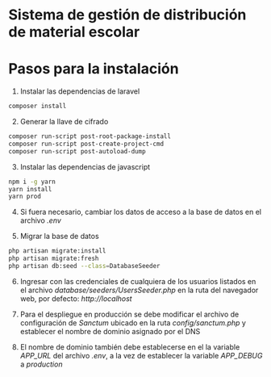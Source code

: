 # Sistema de gestión de distribución de material escolar

# Pasos para la instalación

1. Instalar las dependencias de laravel

```sh
composer install
```

2. Generar la llave de cifrado
```sh
composer run-script post-root-package-install
composer run-script post-create-project-cmd
composer run-script post-autoload-dump
```

3. Instalar las dependencias de javascript
```sh
npm i -g yarn
yarn install
yarn prod
```

4. Si fuera necesario, cambiar los datos de acceso a la base de datos en el archivo _.env_

5. Migrar la base de datos
```sh
php artisan migrate:install
php artisan migrate:fresh
php artisan db:seed --class=DatabaseSeeder
```

6. Ingresar con las credenciales de cualquiera de los usuarios listados en el archivo _database/seeders/UsersSeeder.php_ en la ruta del navegador web, por defecto: *http://localhost*

7. Para el despliegue en producción se debe modificar el archivo de configuración de *Sanctum* ubicado en la ruta _config/sanctum.php_ y establecer el nombre de dominio asignado por el DNS

8. El nombre de dominio también debe establecerse en el la variable *APP_URL* del archivo _.env_, a la vez de establecer la variable *APP_DEBUG* a *production*
